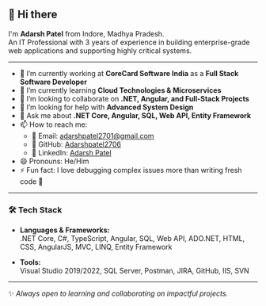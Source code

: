 ## 👋 Hi there  

I'm **Adarsh Patel** from Indore, Madhya Pradesh.  
An IT Professional with 3 years of experience in building enterprise-grade web applications and supporting highly critical systems.  

---

- 🔭 I’m currently working at **CoreCard Software India** as a **Full Stack Software Developer**  
- 🌱 I’m currently learning **Cloud Technologies & Microservices**  
- 👯 I’m looking to collaborate on **.NET, Angular, and Full-Stack Projects**  
- 🤔 I’m looking for help with **Advanced System Design**  
- 💬 Ask me about **.NET Core, Angular, SQL, Web API, Entity Framework**  
- 📫 How to reach me:  
  - 📧 Email: [adarshpatel2701@gmail.com](mailto:adarshpatel2701@gmail.com)  
  - 🔗 GitHub: [Adarshpatel2706](https://github.com/Adarshpatel2706)  
  - 💼 LinkedIn: [Adarsh Patel](https://www.linkedin.com/in/adarsh-patel-88a8a31b3/)  
- 😄 Pronouns: He/Him  
- ⚡ Fun fact: I love debugging complex issues more than writing fresh code 🚀  

---

### 🛠️ Tech Stack  

- **Languages & Frameworks:**  
  .NET Core, C#, TypeScript, Angular, SQL, Web API, ADO.NET, HTML, CSS, AngularJS, MVC, LINQ, Entity Framework  

- **Tools:**  
  Visual Studio 2019/2022, SQL Server, Postman, JIRA, GitHub, IIS, SVN  

---

✨ *Always open to learning and collaborating on impactful projects.*
